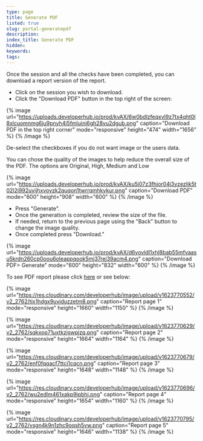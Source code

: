```yaml
---
type: page
title: Generate PDF
listed: true
slug: portal-generatepdf
description: 
index_title: Generate PDF
hidden: 
keywords: 
tags: 
---
```


Once the session and all the checks have been completed, you can download a report version of the report.

- Click on the session you wish to download.
- Click the "Download PDF" button in the top right of the screen:

{% image url="https://uploads.developerhub.io/prod/kvAX/6w0bdlzfeqxvl9z7tx4qht0l8xlcuomnmg6ju9pnyh4j5fmluini6gh28vu2dgub.png" caption="Download PDF in the top right corner" mode="responsive" height="474" width="1656" %}
{% /image %}

De-select the checkboxes if you do not want image or the users data. 

You can chose the quality of the images to help reduce the overall size of the PDF. The options are Original, High, Medium and Low

{% image url="https://uploads.developerhub.io/prod/kvAX/ku5i07z3fhjor04i3yzezlik5t02l2i992uyijhxvoyzk2quqon1twrrqmhkykur.png" caption="Download PDF" mode="600" height="908" width="600" %}
{% /image %}

- Press "Generate".
- Once the generation is completed, review the size of the file.
- If needed, return to the previous page using the "Back" button to change the image quality.
- Once completed press "Download."

{% image url="https://uploads.developerhub.io/prod/kvAX/d6yovldl1xhl8bab55mfvaasu5krdn260cp0oou6oleappqook5mj37rej39acm4.png" caption="Download PDF&gt; Generate" mode="600" height="832" width="600" %}
{% /image %}

To see PDF report please click [here](https://www.yoti.com/wp-content/uploads/IDV-portal.pdf) or see below:

{% image url="https://res.cloudinary.com/developerhub/image/upload/v1623770552/v2_2762/tix1hdgx9uviduzzetm8.png" caption="Report page 1" mode="responsive" height="1660" width="1150" %}
{% /image %}

{% image url="https://res.cloudinary.com/developerhub/image/upload/v1623770629/v2_2762/sqkxop71uxtkzjswpjzq.png" caption="Report page 2" mode="responsive" height="1664" width="1164" %}
{% /image %}

{% image url="https://res.cloudinary.com/developerhub/image/upload/v1623770679/v2_2762/enf0fqqacf7ttcj1cqcn.png" caption="Report page 3" mode="responsive" height="1648" width="1148" %}
{% /image %}

{% image url="https://res.cloudinary.com/developerhub/image/upload/v1623770696/v2_2762/wu2edlm461xakp9jpbhj.png" caption="Report page 4" mode="responsive" height="1654" width="1160" %}
{% /image %}

{% image url="https://res.cloudinary.com/developerhub/image/upload/v1623770795/v2_2762/vsgn4k9n1zhc9oqsh5vw.png" caption="Report page 5" mode="responsive" height="1646" width="1138" %}
{% /image %}